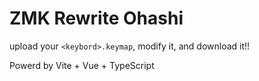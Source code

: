 # ZMK Rewrite Ohashi

upload your `<keybord>.keymap`, modify it, and download it!!

Powerd by Vite + Vue + TypeScript